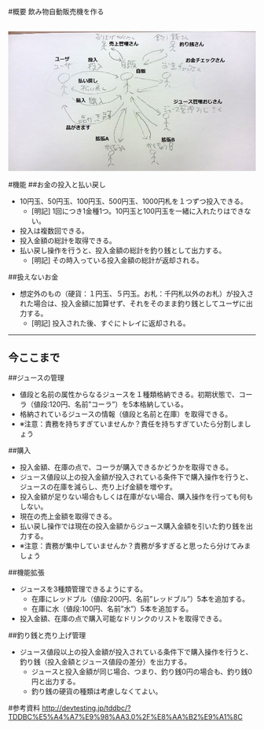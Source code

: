 #概要
飲み物自動販売機を作る<br /><br />

![概要図](overview.jpg)

#機能
##お金の投入と払い戻し
- 10円玉、50円玉、100円玉、500円玉、1000円札を１つずつ投入できる。
    - [明記] 1回につき1金種1つ。10円玉と100円玉を一緒に入れたりはできない。
- 投入は複数回できる。
- 投入金額の総計を取得できる。
- 払い戻し操作を行うと、投入金額の総計を釣り銭として出力する。
    - [明記] その時入っている投入金額の総計が返却される。

##扱えないお金
- 想定外のもの（硬貨：１円玉、５円玉。お札：千円札以外のお札）が投入された場合は、投入金額に加算せず、それをそのまま釣り銭としてユーザに出力する。
    - [明記] 投入された後、すぐにトレイに返却される。

----
今ここまで
----

##ジュースの管理
- 値段と名前の属性からなるジュースを１種類格納できる。初期状態で、コーラ（値段:120円、名前”コーラ”）を5本格納している。
- 格納されているジュースの情報（値段と名前と在庫）を取得できる。
- ※注意：責務を持ちすぎていませんか？責任を持ちすぎていたら分割しましょう

##購入
- 投入金額、在庫の点で、コーラが購入できるかどうかを取得できる。
- ジュース値段以上の投入金額が投入されている条件下で購入操作を行うと、ジュースの在庫を減らし、売り上げ金額を増やす。
- 投入金額が足りない場合もしくは在庫がない場合、購入操作を行っても何もしない。
- 現在の売上金額を取得できる。
- 払い戻し操作では現在の投入金額からジュース購入金額を引いた釣り銭を出力する。
- ※注意：責務が集中していませんか？責務が多すぎると思ったら分けてみましょう

##機能拡張
- ジュースを3種類管理できるようにする。
    - 在庫にレッドブル（値段:200円、名前”レッドブル”）5本を追加する。
    - 在庫に水（値段:100円、名前”水”）5本を追加する。
- 投入金額、在庫の点で購入可能なドリンクのリストを取得できる。

##釣り銭と売り上げ管理
- ジュース値段以上の投入金額が投入されている条件下で購入操作を行うと、釣り銭（投入金額とジュース値段の差分）を出力する。
    - ジュースと投入金額が同じ場合、つまり、釣り銭0円の場合も、釣り銭0円と出力する。
    - 釣り銭の硬貨の種類は考慮しなくてよい。

#参考資料
http://devtesting.jp/tddbc/?TDDBC%E5%A4%A7%E9%98%AA3.0%2F%E8%AA%B2%E9%A1%8C
